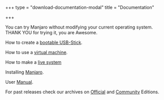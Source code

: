 +++
type = "download-documentation-modal"
title = "Documentation"

+++

You can try Manjaro without modifying your current operating system. THANK YOU for trying it, you are Awesome.

How to create a <a href="https://manjaro.org/support/firststeps/#making-a-live-system" target="_blank">bootable USB-Stick</a>.

How to use a <a href="https://manjaro.org/support/firststeps/#using-a-virtual-machine" target="_blank">virtual machine</a>.

How to make a <a href="https://manjaro.org/support/firststeps/#making-a-live-system" target="_blank">live system</a>

Installing <a href="https://manjaro.org/support/firststeps/#install-manjaro" target="_blank">Manjaro</a>.

User <a href="https://manjaro.org/support/userguide/" target="_blank">Manual</a>.

For past releases check our archives on <a href="https://osdn.net/projects/manjaro/storage" target="_blank">Official</a> and <a href="https://osdn.net/projects/manjaro-community/storage" target="_blank">Community</a> Editions.


